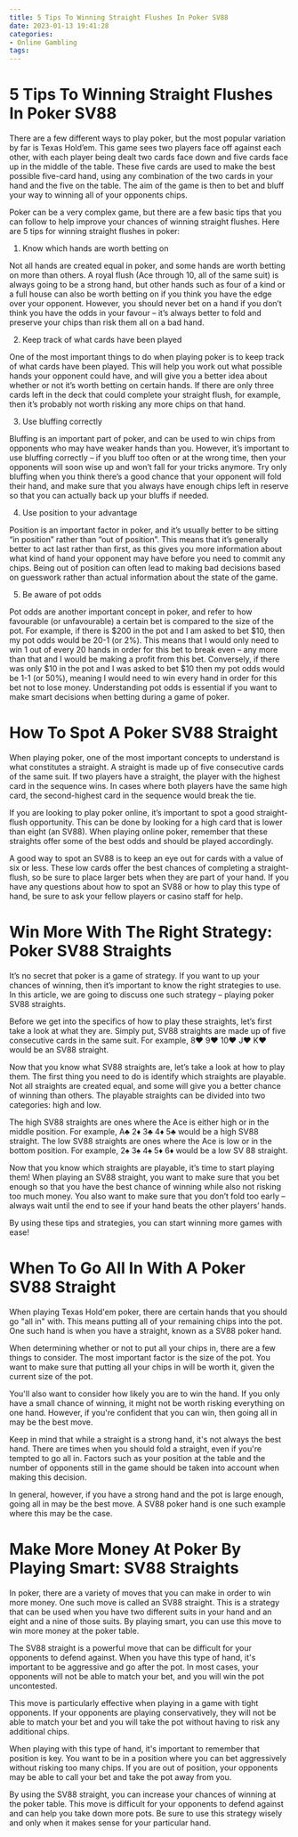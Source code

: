 ```yaml
---
title: 5 Tips To Winning Straight Flushes In Poker SV88 
date: 2023-01-13 19:41:28
categories:
- Online Gambling
tags:
---
```



#  5 Tips To Winning Straight Flushes In Poker SV88 

There are a few different ways to play poker, but the most popular variation by far is Texas Hold’em. This game sees two players face off against each other, with each player being dealt two cards face down and five cards face up in the middle of the table. These five cards are used to make the best possible five-card hand, using any combination of the two cards in your hand and the five on the table. The aim of the game is then to bet and bluff your way to winning all of your opponents chips.

Poker can be a very complex game, but there are a few basic tips that you can follow to help improve your chances of winning straight flushes. Here are 5 tips for winning straight flushes in poker:

1) Know which hands are worth betting on

Not all hands are created equal in poker, and some hands are worth betting on more than others. A royal flush (Ace through 10, all of the same suit) is always going to be a strong hand, but other hands such as four of a kind or a full house can also be worth betting on if you think you have the edge over your opponent. However, you should never bet on a hand if you don’t think you have the odds in your favour – it’s always better to fold and preserve your chips than risk them all on a bad hand.

2) Keep track of what cards have been played

One of the most important things to do when playing poker is to keep track of what cards have been played. This will help you work out what possible hands your opponent could have, and will give you a better idea about whether or not it’s worth betting on certain hands. If there are only three cards left in the deck that could complete your straight flush, for example, then it’s probably not worth risking any more chips on that hand.

3) Use bluffing correctly

Bluffing is an important part of poker, and can be used to win chips from opponents who may have weaker hands than you. However, it’s important to use bluffing correctly – if you bluff too often or at the wrong time, then your opponents will soon wise up and won’t fall for your tricks anymore. Try only bluffing when you think there’s a good chance that your opponent will fold their hand, and make sure that you always have enough chips left in reserve so that you can actually back up your bluffs if needed.

4) Use position to your advantage

Position is an important factor in poker, and it’s usually better to be sitting “in position” rather than “out of position”. This means that it’s generally better to act last rather than first, as this gives you more information about what kind of hand your opponent may have before you need to commit any chips. Being out of position can often lead to making bad decisions based on guesswork rather than actual information about the state of the game.

5) Be aware of pot odds


Pot odds are another important concept in poker, and refer to how favourable (or unfavourable) a certain bet is compared to the size of the pot. For example, if there is $200 in the pot and I am asked to bet $10, then my pot odds would be 20-1 (or 2%). This means that I would only need to win 1 out of every 20 hands in order for this bet to break even – any more than that and I would be making a profit from this bet. Conversely, if there was only $10 in the pot and I was asked to bet $10 then my pot odds would be 1-1 (or 50%), meaning I would need to win every hand in order for this bet not to lose money. Understanding pot odds is essential if you want to make smart decisions when betting during a game of poker.

#  How To Spot A Poker SV88 Straight 

When playing poker, one of the most important concepts to understand is what constitutes a straight. A straight is made up of five consecutive cards of the same suit. If two players have a straight, the player with the highest card in the sequence wins. In cases where both players have the same high card, the second-highest card in the sequence would break the tie.

If you are looking to play poker online, it’s important to spot a good straight-flush opportunity. This can be done by looking for a high card that is lower than eight (an SV88). When playing online poker, remember that these straights offer some of the best odds and should be played accordingly.

A good way to spot an SV88 is to keep an eye out for cards with a value of six or less. These low cards offer the best chances of completing a straight-flush, so be sure to place larger bets when they are part of your hand. If you have any questions about how to spot an SV88 or how to play this type of hand, be sure to ask your fellow players or casino staff for help.

#  Win More With The Right Strategy: Poker SV88 Straights 

It’s no secret that poker is a game of strategy. If you want to up your chances of winning, then it’s important to know the right strategies to use. In this article, we are going to discuss one such strategy – playing poker SV88 straights.

Before we get into the specifics of how to play these straights, let’s first take a look at what they are. Simply put, SV88 straights are made up of five consecutive cards in the same suit. For example, 8♥ 9♥ 10♥ J♥ K♥ would be an SV88 straight.

Now that you know what SV88 straights are, let’s take a look at how to play them. The first thing you need to do is identify which straights are playable. Not all straights are created equal, and some will give you a better chance of winning than others. The playable straights can be divided into two categories: high and low.

The high SV88 straights are ones where the Ace is either high or in the middle position. For example, A♣ 2♦ 3♣ 4♦ 5♣ would be a high SV88 straight. The low SV88 straights are ones where the Ace is low or in the bottom position. For example, 2♠ 3♠ 4♠ 5♦ 6♦ would be a low SV 88 straight.

Now that you know which straights are playable, it’s time to start playing them! When playing an SV88 straight, you want to make sure that you bet enough so that you have the best chance of winning while also not risking too much money. You also want to make sure that you don’t fold too early – always wait until the end to see if your hand beats the other players’ hands.

By using these tips and strategies, you can start winning more games with ease!

#  When To Go All In With A Poker SV88 Straight 

When playing Texas Hold'em poker, there are certain hands that you should go "all in" with. This means putting all of your remaining chips into the pot. One such hand is when you have a straight, known as a SV88 poker hand.

When determining whether or not to put all your chips in, there are a few things to consider. The most important factor is the size of the pot. You want to make sure that putting all your chips in will be worth it, given the current size of the pot.

You'll also want to consider how likely you are to win the hand. If you only have a small chance of winning, it might not be worth risking everything on one hand. However, if you're confident that you can win, then going all in may be the best move.

Keep in mind that while a straight is a strong hand, it's not always the best hand. There are times when you should fold a straight, even if you're tempted to go all in. Factors such as your position at the table and the number of opponents still in the game should be taken into account when making this decision.

In general, however, if you have a strong hand and the pot is large enough, going all in may be the best move. A SV88 poker hand is one such example where this may be the case.

#  Make More Money At Poker By Playing Smart: SV88 Straights

In poker, there are a variety of moves that you can make in order to win more money. One such move is called an SV88 straight. This is a strategy that can be used when you have two different suits in your hand and an eight and a nine of those suits. By playing smart, you can use this move to win more money at the poker table.

The SV88 straight is a powerful move that can be difficult for your opponents to defend against. When you have this type of hand, it's important to be aggressive and go after the pot. In most cases, your opponents will not be able to match your bet, and you will win the pot uncontested.

This move is particularly effective when playing in a game with tight opponents. If your opponents are playing conservatively, they will not be able to match your bet and you will take the pot without having to risk any additional chips.

When playing with this type of hand, it's important to remember that position is key. You want to be in a position where you can bet aggressively without risking too many chips. If you are out of position, your opponents may be able to call your bet and take the pot away from you.

By using the SV88 straight, you can increase your chances of winning at the poker table. This move is difficult for your opponents to defend against and can help you take down more pots. Be sure to use this strategy wisely and only when it makes sense for your particular hand.